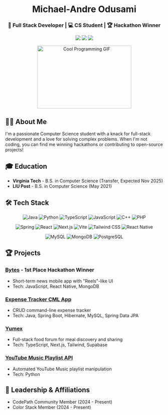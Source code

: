 <div align="center">

# Michael-Andre Odusami

### 🚀 Full Stack Developer | 💻 CS Student | 🏆 Hackathon Winner

[<img src="https://img.shields.io/badge/LinkedIn-0077B5?style=for-the-badge&logo=linkedin&logoColor=white" />](https://www.linkedin.com/in/YourLinkedInProfile)
[<img src="https://img.shields.io/badge/GitHub-100000?style=for-the-badge&logo=github&logoColor=white" />](https://github.com/YourGitHubUsername)
[<img src="https://img.shields.io/badge/Email-D14836?style=for-the-badge&logo=gmail&logoColor=white" />](mailto:modusami03@gmail.com)

<img src="https://media0.giphy.com/media/Mj0gk1wnekXC0/giphy.gif?cid=6c09b9523zyethcayfrj4n0yseqkqf6n6qvswn4t9ct8n40m&ep=v1_gifs_search&rid=giphy.gif&ct=g" alt="Cool Programming GIF" width="300" height="200">

</div>

## 👨‍💻 About Me

I'm a passionate Computer Science student with a knack for full-stack development and a love for solving complex problems. When I'm not coding, you can find me winning hackathons or contributing to open-source projects!

## 🎓 Education

- **Virginia Tech** - B.S. in Computer Science (Transfer, Expected Nov 2025)
- **LIU Post** - B.S. in Computer Science (May 2021)

## 🛠 Tech Stack

<div align="center">

![Java](https://img.shields.io/badge/-Java-007396?style=flat-square&logo=java&logoColor=white)
![Python](https://img.shields.io/badge/-Python-3776AB?style=flat-square&logo=python&logoColor=white)
![TypeScript](https://img.shields.io/badge/-TypeScript-3178C6?style=flat-square&logo=typescript&logoColor=white)
![JavaScript](https://img.shields.io/badge/-JavaScript-F7DF1E?style=flat-square&logo=javascript&logoColor=black)
![C++](https://img.shields.io/badge/-C++-00599C?style=flat-square&logo=c%2B%2B&logoColor=white)
![PHP](https://img.shields.io/badge/-PHP-777BB4?style=flat-square&logo=php&logoColor=white)

![Spring](https://img.shields.io/badge/-Spring-6DB33F?style=flat-square&logo=spring&logoColor=white)
![React](https://img.shields.io/badge/-React-61DAFB?style=flat-square&logo=react&logoColor=black)
![Next.js](https://img.shields.io/badge/-Next.js-000000?style=flat-square&logo=next.js&logoColor=white)
![Vite](https://img.shields.io/badge/-Vite-646CFF?style=flat-square&logo=vite&logoColor=white)
![Tailwind CSS](https://img.shields.io/badge/-Tailwind_CSS-38B2AC?style=flat-square&logo=tailwind-css&logoColor=white)
![React Native](https://img.shields.io/badge/-React_Native-61DAFB?style=flat-square&logo=react&logoColor=black)

![MySQL](https://img.shields.io/badge/-MySQL-4479A1?style=flat-square&logo=mysql&logoColor=white)
![MongoDB](https://img.shields.io/badge/-MongoDB-47A248?style=flat-square&logo=mongodb&logoColor=white)
![PostgreSQL](https://img.shields.io/badge/-PostgreSQL-336791?style=flat-square&logo=postgresql&logoColor=white)

</div>

## 🏆 Projects

### [Bytes](project-link-here) - 1st Place Hackathon Winner
- Short-term news mobile app with "Reels"-like UI
- Tech: JavaScript, React Native, MongoDB

### [Expense Tracker CML App](project-link-here)
- CRUD command-line expense tracker
- Tech: Java, Spring Boot, Hibernate, MySQL, Spring Data JPA

### [Yumex](project-link-here)
- Full-stack food forum for meal discovery and sharing
- Tech: TypeScript, Next.js, Tailwind, Supabase

### [YouTube Music Playlist API](project-link-here)
- Automated YouTube Music playlist manipulation
- Tech: Python

## 🌟 Leadership & Affiliations

- CodePath Community Member (2024 - Present)
- Color Stack Member (2024 - Present)

<div align="center">

